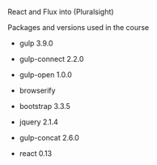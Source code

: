 React and Flux into (Pluralsight)

Packages and versions used in the course
* gulp 3.9.0
* gulp-connect 2.2.0
* gulp-open 1.0.0
* browserify
* bootstrap 3.3.5
* jquery 2.1.4
* gulp-concat 2.6.0



* react 0.13
